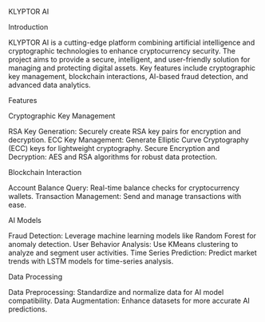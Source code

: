 KLYPTOR AI

Introduction

KLYPTOR AI is a cutting-edge platform combining artificial intelligence and cryptographic technologies to enhance cryptocurrency security. The project aims to provide a secure, intelligent, and user-friendly solution for managing and protecting digital assets.
Key features include cryptographic key management, blockchain interactions, AI-based fraud detection, and advanced data analytics.

Features


Cryptographic Key Management

RSA Key Generation: Securely create RSA key pairs for encryption and decryption.
ECC Key Management: Generate Elliptic Curve Cryptography (ECC) keys for lightweight cryptography.
Secure Encryption and Decryption: AES and RSA algorithms for robust data protection.


Blockchain Interaction

Account Balance Query: Real-time balance checks for cryptocurrency wallets.
Transaction Management: Send and manage transactions with ease.


AI Models

Fraud Detection: Leverage machine learning models like Random Forest for anomaly detection.
User Behavior Analysis: Use KMeans clustering to analyze and segment user activities.
Time Series Prediction: Predict market trends with LSTM models for time-series analysis.


Data Processing

Data Preprocessing: Standardize and normalize data for AI model compatibility.
Data Augmentation: Enhance datasets for more accurate AI predictions.
